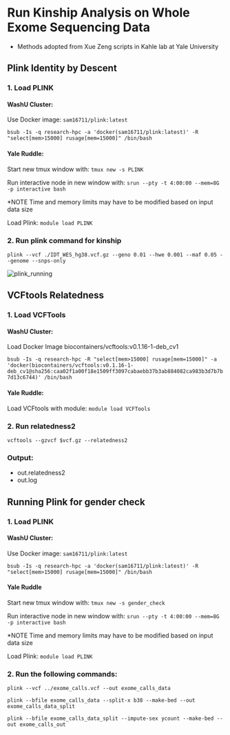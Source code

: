 # Run Kinship Analysis on Whole Exome Sequencing Data
- Methods adopted from Xue Zeng scripts in Kahle lab at Yale University

## Plink Identity by Descent

### 1. Load PLINK  
    
#### WashU Cluster: 

Use Docker image: `sam16711/plink:latest`

```bsub -Is -q research-hpc -a 'docker(sam16711/plink:latest)' -R "select[mem>15000] rusage[mem=15000]" /bin/bash```
  
#### Yale Ruddle:
   
Start new tmux window with: `tmux new -s PLINK`

Run interactive node in new window with: `srun --pty -t 4:00:00 --mem=8G -p interactive bash`

*NOTE Time and memory limits may have to be modified based on input data size

Load Plink: `module load PLINK`

### 2. Run plink command for kinship

```plink --vcf ./IDT_WES_hg38.vcf.gz --geno 0.01 --hwe 0.001 --maf 0.05 --genome --snps-only```

![plink_running](https://github.com/jinlab-washu/Plink/blob/master/plink_kinship.png)
    
## VCFtools Relatedness

### 1. Load VCFTools

#### WashU Cluster:

Load Docker Image biocontainers/vcftools:v0.1.16-1-deb_cv1

```bsub -Is -q research-hpc -R "select[mem>15000] rusage[mem=15000]" -a 'docker(biocontainers/vcftools:v0.1.16-1-deb_cv1@sha256:caa02f1a00f18e1509ff3097cabaebb37b3ab884082ca983b3d7b7b7d13c6744)' /bin/bash```

#### Yale Ruddle:

Load VCFtools with module: `module load VCFTools`

### 2. Run relatedness2

```vcftools --gzvcf $vcf.gz --relatedness2```
    
### Output:

- out.relatedness2
- out.log

## Running Plink for gender check

### 1. Load PLINK  

#### WashU Cluster: 

Use Docker image: `sam16711/plink:latest`

```bsub -Is -q research-hpc -a 'docker(sam16711/plink:latest)' -R "select[mem>15000] rusage[mem=15000]" /bin/bash```

#### Yale Ruddle 

Start new tmux window with: `tmux new -s gender_check`

Run interactive node in new window with: `srun --pty -t 4:00:00 --mem=8G -p interactive bash`

*NOTE Time and memory limits may have to be modified based on input data size

Load Plink: `module load PLINK`


### 2. Run the following commands:

```plink --vcf ../exome_calls.vcf --out exome_calls_data```

```plink --bfile exome_calls_data --split-x b38 --make-bed --out exome_calls_data_split```

```plink --bfile exome_calls_data_split --impute-sex ycount --make-bed --out exome_calls_out```
